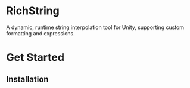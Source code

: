 # RichString
 A dynamic, runtime string interpolation tool for Unity, supporting custom formatting and expressions.

# Get Started
## Installation
